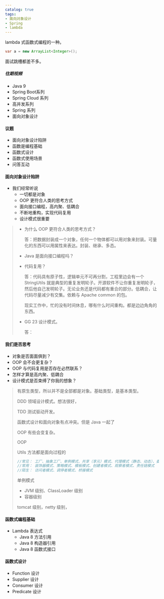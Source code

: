 ```yaml
---
catalog: true
tags:
- 面向对象设计
- Spring
- lambda
---
```




lambda 式函数式编程的一种。

```java
var a = new ArrayList<Integer>();
```

面试跳槽都差不多。

##### 往期视频

- Java 9
- Spring Boot系列
- Spring Cloud 系列
- 高并发系列
- Spring 系列
- 面向对象设计

#### 议题

- 面向对象设计陷阱
- 函数是编程基础
- 函数式设计
- 函数式使用场景
- 问答互动

#### 面向对象设计陷阱

- 我们经常听说
  - 一切都是对象
  - OOP 更符合人类的思考方式
  - 面向接口编程，高内聚、低耦合
  - 不断地重构，实现代码复用
  - 设计模式很重要

> - 为什么 OOP 更符合人类的思考方式？
>
>   答：把数据封装成一个对象，任何一个物体都可以用对象来封装。可量化的东西可以用属性来表达。封装、继承、多态。
>
> - Java 是面向接口编程吗？
>
>   
>
> - 代码复用？
>
>   答：代码具有原子性，逻辑单元不可再分割，工程里边会有一个 StringUtils 就是典型的重复发明轮子。开源软件不让你重复发明轮子，然后他自己发明轮子。无论业务还是代码都有重合的部分。低耦合，让代码尽量减少有交集。依赖与 Apache common 的包。
>
>   现实工作中，忙的没有时间休息，哪有什么时间重构。都是边边角角的东西。
>
> - GG 23 设计模式。
>
>   答：

#### 我们是否思考

- 对象是否面面俱到？
- OOP 会不会更复杂？
- OOP 与代码复用是否存在必然联系？
- 怎样才算是高内聚、低耦合
- 设计模式是否束缚了你我的想象？

> 有原生类型，所以并不是全部都是对象。基础类型，是基本类型。
>
> DDD 领域设计模式。想法很好，
>
> TDD 测试驱动开发。
>
> 函数式设计和面向对象有点冲突。但是 Java 一起了
>
> OOP 有些会变复杂。
>
> OOP 
>
> Utils 方法都是面向过程的
>
> ```java
> //常见： 工厂、抽象工厂、单例模式、共享（享元）模式、代理模式（静态、动态）、委派模式
> //常用： 装饰器模式、策略模式、模板模式、创建者模式、观察者模式、责任链模式
> //陌生： 访问者模式、调停者模式、桥接模式
> ```
>
> 单例模式
>
> - JVM 级别、ClassLoader 级别
> - 容器级别
>
> tomcat 级别，netty 级别，



#### 函数式编程基础

- Lambda 表达式
  - Java 8 方法引用
  - Java 8 构造器引用
  - Java 8 函数式接口



#### 函数式设计

- Function 设计
- Supplier 设计
- Consumer 设计
- Predicate 设计